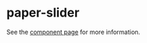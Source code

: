 paper-slider
============

See the [component page](https://www.polymer-project.org/docs/elements/paper-elements.html#paper-slider) for more information.
